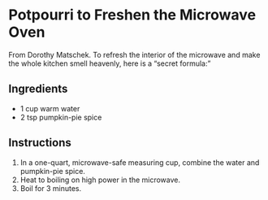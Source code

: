 # Potpourri to Freshen the Microwave Oven

From Dorothy Matschek. To refresh the interior of the microwave and make the whole kitchen smell heavenly, here is a “secret formula:”

## Ingredients

- 1 cup warm water
- 2 tsp pumpkin-pie spice

## Instructions

1. In a one-quart, microwave-safe measuring cup, combine the water and pumpkin-pie spice.
2. Heat to boiling on high power in the microwave.
3. Boil for 3 minutes.
